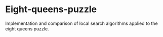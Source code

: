 # Eight-queens-puzzle
Implementation and comparison of local search algorithms applied to the eight queens puzzle.
